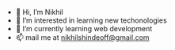 - 👋 Hi, I’m Nikhil
- 👀 I’m interested in learning new techonologies
- 🌱 I’m currently learning web development
- 📫 mail me at nikhilshindeoff@gmail.com 

<!---
neilll026/neilll026 is a ✨ special ✨ repository because its `README.md` (this file) appears on your GitHub profile.
You can click the Preview link to take a look at your changes.
--->

